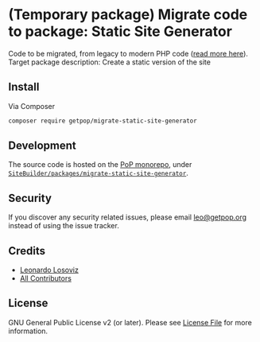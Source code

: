# (Temporary package) Migrate code to package: Static Site Generator

Code to be migrated, from legacy to modern PHP code ([read more here](https://github.com/leoloso/PoP#codebase-migration)). Target package description: Create a static version of the site

## Install

Via Composer

``` bash
composer require getpop/migrate-static-site-generator
```

## Development

The source code is hosted on the [PoP monorepo](https://github.com/leoloso/PoP), under [`SiteBuilder/packages/migrate-static-site-generator`](https://github.com/leoloso/PoP/tree/master/layers/SiteBuilder/packages/migrate-static-site-generator).

## Security

If you discover any security related issues, please email leo@getpop.org instead of using the issue tracker.

## Credits

- [Leonardo Losoviz][link-author]
- [All Contributors][link-contributors]

## License

GNU General Public License v2 (or later). Please see [License File](LICENSE.md) for more information.

[ico-version]: https://img.shields.io/packagist/v/getpop/static-site-generator.svg?style=flat-square
[ico-license]: https://img.shields.io/badge/license-MIT-brightgreen.svg?style=flat-square
[ico-travis]: https://img.shields.io/travis/getpop/static-site-generator/master.svg?style=flat-square
[ico-scrutinizer]: https://img.shields.io/scrutinizer/coverage/g/getpop/static-site-generator.svg?style=flat-square
[ico-code-quality]: https://img.shields.io/scrutinizer/g/getpop/static-site-generator.svg?style=flat-square
[ico-downloads]: https://img.shields.io/packagist/dt/getpop/static-site-generator.svg?style=flat-square

[link-packagist]: https://packagist.org/packages/getpop/static-site-generator
[link-travis]: https://travis-ci.org/getpop/static-site-generator
[link-scrutinizer]: https://scrutinizer-ci.com/g/getpop/static-site-generator/code-structure
[link-code-quality]: https://scrutinizer-ci.com/g/getpop/static-site-generator
[link-downloads]: https://packagist.org/packages/getpop/static-site-generator
[link-author]: https://github.com/leoloso
[link-contributors]: ../../../../../../contributors
